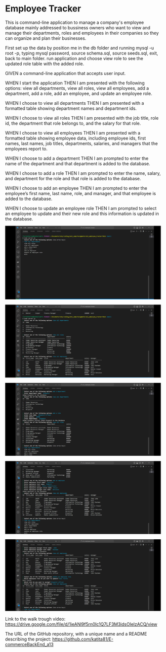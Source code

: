 # Employee Tracker

This is command-line application to manage a company's employee database mainly addressed to bussiness owners who want to view and manage their departments, roles and employees in their companies so they can organize and plan their businesses.

First set up the data by position me in the db folder and running mysql -u root -p, typing mysql password, source schema.sql, source seeds.sql, exit, back to main folder. run application and choose view role to see the updated role table with the added role.

GIVEN a command-line application that accepts user input.

WHEN I start the application
THEN I am presented with the following options: view all departments, view all roles, view all employees, add a department, add a role, add an employee, and update an employee role.

WHEN I choose to view all departments
THEN I am presented with a formatted table showing department names and department ids.

WHEN I choose to view all roles
THEN I am presented with the job title, role id, the department that role belongs to, and the salary for that role.

WHEN I choose to view all employees
THEN I am presented with a formatted table showing employee data, including employee ids, first names, last names, job titles, departments, salaries, and managers that the employees report to.

WHEN I choose to add a department
THEN I am prompted to enter the name of the department and that department is added to the database.

WHEN I choose to add a role
THEN I am prompted to enter the name, salary, and department for the role and that role is added to the database.

WHEN I choose to add an employee
THEN I am prompted to enter the employee’s first name, last name, role, and manager, and that employee is added to the database.

WHEN I choose to update an employee role
THEN I am prompted to select an employee to update and their new role and this information is updated in the database.

![Command line menu](assets\imgs\1_commandLineMenu.png)

![View all deparments roles and employees](assets\imgs\2_viewDepartsRollsEmployees.png)

![Add deparments and roles](assets\imgs\3_addDepartmentAndRole.png)

![Add employee](assets\imgs\4_addEmployee.png)

![Update employee](assets\imgs\5_updateEmployee.png)


Link to the walk trough video:
<https://drive.google.com/file/d/1ieANl9f5rn0Ic1Q7LF3M3idsOIeIzACQ/view>


The URL of the GitHub repository, with a unique name and a README describing the project:
<https://github.com/katita81/E-commerceBackEnd_a13>
